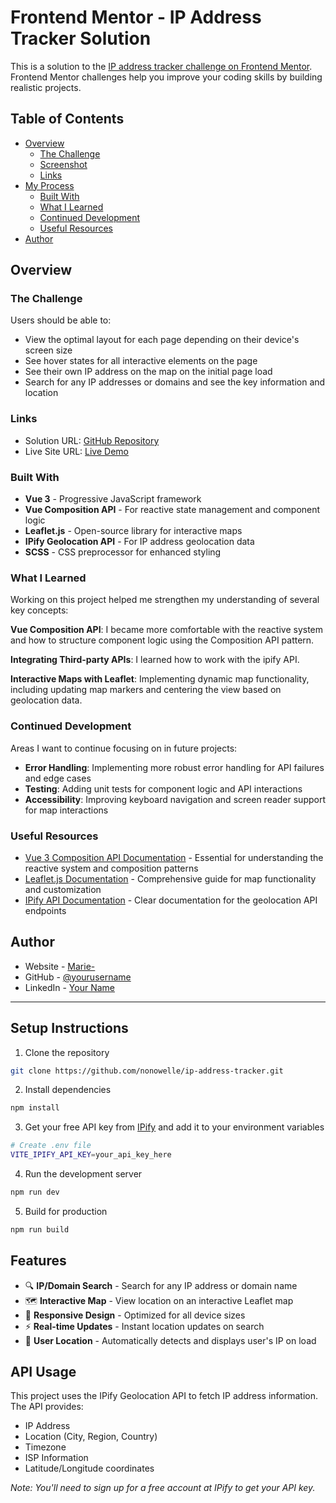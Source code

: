# Frontend Mentor - IP Address Tracker Solution

This is a solution to the [IP address tracker challenge on Frontend Mentor](https://www.frontendmentor.io/challenges/ip-address-tracker-I8-0yYAH0). Frontend Mentor challenges help you improve your coding skills by building realistic projects.

## Table of Contents

- [Overview](#overview)
  - [The Challenge](#the-challenge)
  - [Screenshot](#screenshot)
  - [Links](#links)
- [My Process](#my-process)
  - [Built With](#built-with)
  - [What I Learned](#what-i-learned)
  - [Continued Development](#continued-development)
  - [Useful Resources](#useful-resources)
- [Author](#author)

## Overview

### The Challenge

Users should be able to:

- View the optimal layout for each page depending on their device's screen size
- See hover states for all interactive elements on the page
- See their own IP address on the map on the initial page load
- Search for any IP addresses or domains and see the key information and location

### Links

- Solution URL: [GitHub Repository](https://github.com/nonowelle/ip-address-tracker)
- Live Site URL: [Live Demo](https://ip-address-tracker-master-oa6rtgjs3-nonowelles-projects.vercel.app/)

### Built With

- **Vue 3** - Progressive JavaScript framework
- **Vue Composition API** - For reactive state management and component logic
- **Leaflet.js** - Open-source library for interactive maps
- **IPify Geolocation API** - For IP address geolocation data
- **SCSS** - CSS preprocessor for enhanced styling

### What I Learned

Working on this project helped me strengthen my understanding of several key concepts:

**Vue Composition API**: I became more comfortable with the reactive system and how to structure component logic using the Composition API pattern.

**Integrating Third-party APIs**: I learned how to work with the ipify API.

**Interactive Maps with Leaflet**: Implementing dynamic map functionality, including updating map markers and centering the view based on geolocation data.

### Continued Development

Areas I want to continue focusing on in future projects:

- **Error Handling**: Implementing more robust error handling for API failures and edge cases
- **Testing**: Adding unit tests for component logic and API interactions
- **Accessibility**: Improving keyboard navigation and screen reader support for map interactions

### Useful Resources

- [Vue 3 Composition API Documentation](https://vuejs.org/guide/composition-api-introduction.html) - Essential for understanding the reactive system and composition patterns
- [Leaflet.js Documentation](https://leafletjs.com/reference.html) - Comprehensive guide for map functionality and customization
- [IPify API Documentation](https://geo.ipify.org/docs) - Clear documentation for the geolocation API endpoints

## Author

- Website - [Marie-](menoel.com)
- GitHub - [@yourusername](https://github.com/nonowelle)
- LinkedIn - [Your Name](https://www.linkedin.com/in/marie-%C3%A8ve-no%C3%ABl/)

---

## Setup Instructions

1. Clone the repository

```bash
git clone https://github.com/nonowelle/ip-address-tracker.git
```

2. Install dependencies

```bash
npm install
```

3. Get your free API key from [IPify](https://geo.ipify.org/) and add it to your environment variables

```bash
# Create .env file
VITE_IPIFY_API_KEY=your_api_key_here
```

4. Run the development server

```bash
npm run dev
```

5. Build for production

```bash
npm run build
```

## Features

- 🔍 **IP/Domain Search** - Search for any IP address or domain name
- 🗺️ **Interactive Map** - View location on an interactive Leaflet map
- 📱 **Responsive Design** - Optimized for all device sizes
- ⚡ **Real-time Updates** - Instant location updates on search
- 🎯 **User Location** - Automatically detects and displays user's IP on load

## API Usage

This project uses the IPify Geolocation API to fetch IP address information. The API provides:

- IP Address
- Location (City, Region, Country)
- Timezone
- ISP Information
- Latitude/Longitude coordinates

_Note: You'll need to sign up for a free account at IPify to get your API key._
